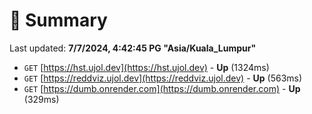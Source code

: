 # 📖 Summary
Last updated: **7/7/2024, 4:42:45 PG "Asia/Kuala_Lumpur"**

- `GET` [https://hst.ujol.dev](https://hst.ujol.dev) - **Up** (1324ms)
- `GET` [https://reddviz.ujol.dev](https://reddviz.ujol.dev) - **Up** (563ms)
- `GET` [https://dumb.onrender.com](https://dumb.onrender.com) - **Up** (329ms)
